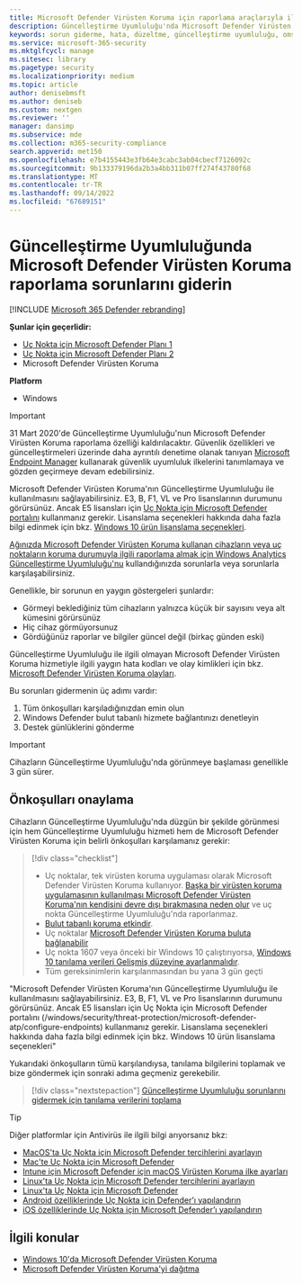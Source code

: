 ```yaml
---
title: Microsoft Defender Virüsten Koruma için raporlama araçlarıyla ilgili sorunları giderme
description: Güncelleştirme Uyumluluğu'nda Microsoft Defender Virüsten Koruma durumunu bildirmeye çalışırken sık karşılaşılan sorunları belirleme ve çözme
keywords: sorun giderme, hata, düzeltme, güncelleştirme uyumluluğu, oms, izleme, rapor, Microsoft Defender Virüsten Koruma
ms.service: microsoft-365-security
ms.mktglfcycl: manage
ms.sitesec: library
ms.pagetype: security
ms.localizationpriority: medium
ms.topic: article
author: denisebmsft
ms.author: deniseb
ms.custom: nextgen
ms.reviewer: ''
manager: dansimp
ms.subservice: mde
ms.collection: m365-security-compliance
search.appverid: met150
ms.openlocfilehash: e7b4155443e3fb64e3cabc3ab04cbecf7126092c
ms.sourcegitcommit: 9b133379196da2b3a4bb311b07ff274f43780f68
ms.translationtype: MT
ms.contentlocale: tr-TR
ms.lasthandoff: 09/14/2022
ms.locfileid: "67689151"
---
```

# <a name="troubleshoot-microsoft-defender-antivirus-reporting-in-update-compliance"></a>Güncelleştirme Uyumluluğunda Microsoft Defender Virüsten Koruma raporlama sorunlarını giderin

[!INCLUDE [Microsoft 365 Defender rebranding](../../includes/microsoft-defender.md)]


**Şunlar için geçerlidir:**
- [Uç Nokta için Microsoft Defender Planı 1](https://go.microsoft.com/fwlink/p/?linkid=2154037)
- [Uç Nokta için Microsoft Defender Planı 2](https://go.microsoft.com/fwlink/p/?linkid=2154037)
- Microsoft Defender Virüsten Koruma

**Platform**
- Windows

> [!IMPORTANT]
> 31 Mart 2020'de Güncelleştirme Uyumluluğu'nun Microsoft Defender Virüsten Koruma raporlama özelliği kaldırılacaktır. Güvenlik özellikleri ve güncelleştirmeleri üzerinde daha ayrıntılı denetime olanak tanıyan [Microsoft Endpoint Manager](https://www.microsoft.com/microsoft-365/microsoft-endpoint-manager) kullanarak güvenlik uyumluluk ilkelerini tanımlamaya ve gözden geçirmeye devam edebilirsiniz.

Microsoft Defender Virüsten Koruma'nın Güncelleştirme Uyumluluğu ile kullanılmasını sağlayabilirsiniz. E3, B, F1, VL ve Pro lisanslarının durumunu görürsünüz. Ancak E5 lisansları için [Uç Nokta için Microsoft Defender portalını](/windows/security/threat-protection/microsoft-defender-atp/configure-endpoints) kullanmanız gerekir. Lisanslama seçenekleri hakkında daha fazla bilgi edinmek için bkz. [Windows 10 ürün lisanslama seçenekleri](https://www.microsoft.com/licensing/product-licensing/windows10.aspx).

[Ağınızda Microsoft Defender Virüsten Koruma kullanan cihazların veya uç noktaların koruma durumuyla ilgili raporlama almak için Windows Analytics Güncelleştirme Uyumluluğu'nu](/windows/deployment/update/update-compliance-using#wdav-assessment) kullandığınızda sorunlarla veya sorunlarla karşılaşabilirsiniz.

Genellikle, bir sorunun en yaygın göstergeleri şunlardır:

- Görmeyi beklediğiniz tüm cihazların yalnızca küçük bir sayısını veya alt kümesini görürsünüz
- Hiç cihaz görmüyorsunuz
- Gördüğünüz raporlar ve bilgiler güncel değil (birkaç günden eski)

Güncelleştirme Uyumluluğu ile ilgili olmayan Microsoft Defender Virüsten Koruma hizmetiyle ilgili yaygın hata kodları ve olay kimlikleri için bkz. [Microsoft Defender Virüsten Koruma olayları](troubleshoot-microsoft-defender-antivirus.md).

Bu sorunları gidermenin üç adımı vardır:

1. Tüm önkoşulları karşıladığınızdan emin olun
2. Windows Defender bulut tabanlı hizmete bağlantınızı denetleyin
3. Destek günlüklerini gönderme

> [!IMPORTANT]
> Cihazların Güncelleştirme Uyumluluğu'nda görünmeye başlaması genellikle 3 gün sürer.

## <a name="confirm-prerequisites"></a>Önkoşulları onaylama

Cihazların Güncelleştirme Uyumluluğu'nda düzgün bir şekilde görünmesi için hem Güncelleştirme Uyumluluğu hizmeti hem de Microsoft Defender Virüsten Koruma için belirli önkoşulları karşılamanız gerekir:

>[!div class="checklist"]
>
> - Uç noktalar, tek virüsten koruma uygulaması olarak Microsoft Defender Virüsten Koruma kullanıyor. [Başka bir virüsten koruma uygulamasının kullanılması Microsoft Defender Virüsten Koruma'nın kendisini devre dışı bırakmasına neden olur](microsoft-defender-antivirus-compatibility.md) ve uç nokta Güncelleştirme Uyumluluğu'nda raporlanmaz.
> - [Bulut tabanlı koruma etkindir](enable-cloud-protection-microsoft-defender-antivirus.md).
> - Uç noktalar [Microsoft Defender Virüsten Koruma buluta bağlanabilir](configure-network-connections-microsoft-defender-antivirus.md#validate-connections-between-your-network-and-the-cloud)
> - Uç nokta 1607 veya önceki bir Windows 10 çalıştırıyorsa, [Windows 10 tanılama verileri Gelişmiş düzeyine ayarlanmalıdır](/windows/configuration/configure-windows-diagnostic-data-in-your-organization#enhanced-level).
> - Tüm gereksinimlerin karşılanmasından bu yana 3 gün geçti

"Microsoft Defender Virüsten Koruma'nın Güncelleştirme Uyumluluğu ile kullanılmasını sağlayabilirsiniz. E3, B, F1, VL ve Pro lisanslarının durumunu görürsünüz. Ancak E5 lisansları için Uç Nokta için Microsoft Defender portalını (/windows/security/threat-protection/microsoft-defender-atp/configure-endpoints) kullanmanız gerekir. Lisanslama seçenekleri hakkında daha fazla bilgi edinmek için bkz. Windows 10 ürün lisanslama seçenekleri"

Yukarıdaki önkoşulların tümü karşılandıysa, tanılama bilgilerini toplamak ve bize göndermek için sonraki adıma geçmeniz gerekebilir.

> [!div class="nextstepaction"]
> [Güncelleştirme Uyumluluğu sorunlarını gidermek için tanılama verilerini toplama](collect-diagnostic-data.md)

> [!TIP]
> Diğer platformlar için Antivirüs ile ilgili bilgi arıyorsanız bkz:
> - [MacOS'ta Uç Nokta için Microsoft Defender tercihlerini ayarlayın](mac-preferences.md)
> - [Mac'te Uç Nokta için Microsoft Defender](microsoft-defender-endpoint-mac.md)
> - [Intune için Microsoft Defender için macOS Virüsten Koruma ilke ayarları](/mem/intune/protect/antivirus-microsoft-defender-settings-macos)
> - [Linux'ta Uç Nokta için Microsoft Defender tercihlerini ayarlayın](linux-preferences.md)
> - [Linux'ta Uç Nokta için Microsoft Defender](microsoft-defender-endpoint-linux.md)
> - [Android özelliklerinde Uç Nokta için Defender’ı yapılandırın](android-configure.md)
> - [iOS özelliklerinde Uç Nokta için Microsoft Defender’ı yapılandırın](ios-configure-features.md)

## <a name="related-topics"></a>İlgili konular

- [Windows 10'da Microsoft Defender Virüsten Koruma](microsoft-defender-antivirus-in-windows-10.md)
- [Microsoft Defender Virüsten Koruma'yi dağıtma](deploy-manage-report-microsoft-defender-antivirus.md)
